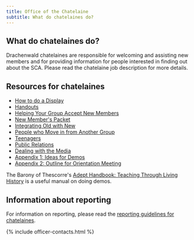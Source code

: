```yaml
---
title: Office of the Chatelaine
subtitle: What do chatelaines do?
---
```

<h2>What do chatelaines do?</h2>
<p>Drachenwald chatelaines are responsible for welcoming and assisting new members and for providing information for people interested in finding out about the SCA. Please read the chatelaine job description for more details.</p>
<h2>Resources for chatelaines</h2>

<ul>
<li><a href="{{ site.baseurl }}{% link offices/chatelaine/display.md %}">How to do a Display </a></li>
<li><a href="{{ site.baseurl }}{% link offices/chatelaine/handouts.md %}">Handouts </a></li>
<li><a href="{{ site.baseurl }}{% link offices/chatelaine/new-members.md %}">Helping Your Group Accept New Members </a></li>
<li><a href="{{ site.baseurl }}{% link offices/chatelaine/new-members-packet.md %}">New Member's Packet </a></li>
<li><a href="{{ site.baseurl }}{% link offices/chatelaine/old-with-new.md %}">Integrating Old with New </a></li>
<li><a href="{{ site.baseurl }}{% link offices/chatelaine/from-another-group.md %}">People who Move in from Another Group </a></li>
<li><a href="{{ site.baseurl }}{% link offices/chatelaine/teenagers.md %}">Teenagers </a></li>
<li><a href="{{ site.baseurl }}{% link offices/chatelaine/pr.md %}">Public Relations </a></li>
<li><a href="{{ site.baseurl }}{% link offices/chatelaine/media.md %}">Dealing with the Media </a></li>
<li><a href="{{ site.baseurl }}{% link offices/chatelaine/app1-demo-ideas.md %}">Appendix 1: Ideas for Demos </a></li>
<li><a href="{{ site.baseurl }}{% link offices/chatelaine/app2-orientation.md %}">Appendix 2: Outline for Orientation Meeting </a></li>
</ul>
<p>The Barony of Thescorre's <a href="http://www.thescorre.org/literature/adept/index.htm">Adept Handbook: Teaching Through Living History</a> is a useful manual on doing demos. 
<h2>Information about reporting</h2>

<p>For information on reporting, please read the <a href="{{ site.baseurl }}{% link offices/chatelaine/reporting.md %}">reporting guidelines for chatelaines</a>.</p>

{% include officer-contacts.html %}